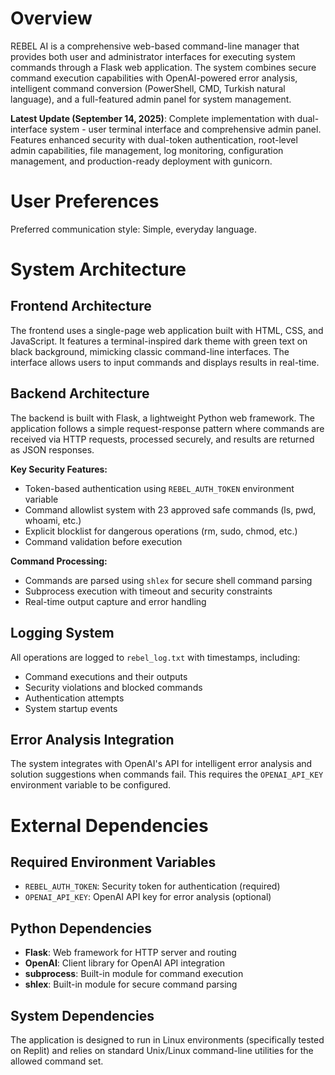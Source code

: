 # Overview

REBEL AI is a comprehensive web-based command-line manager that provides both user and administrator interfaces for executing system commands through a Flask web application. The system combines secure command execution capabilities with OpenAI-powered error analysis, intelligent command conversion (PowerShell, CMD, Turkish natural language), and a full-featured admin panel for system management.

**Latest Update (September 14, 2025)**: Complete implementation with dual-interface system - user terminal interface and comprehensive admin panel. Features enhanced security with dual-token authentication, root-level admin capabilities, file management, log monitoring, configuration management, and production-ready deployment with gunicorn.

# User Preferences

Preferred communication style: Simple, everyday language.

# System Architecture

## Frontend Architecture
The frontend uses a single-page web application built with HTML, CSS, and JavaScript. It features a terminal-inspired dark theme with green text on black background, mimicking classic command-line interfaces. The interface allows users to input commands and displays results in real-time.

## Backend Architecture
The backend is built with Flask, a lightweight Python web framework. The application follows a simple request-response pattern where commands are received via HTTP requests, processed securely, and results are returned as JSON responses.

**Key Security Features:**
- Token-based authentication using `REBEL_AUTH_TOKEN` environment variable
- Command allowlist system with 23 approved safe commands (ls, pwd, whoami, etc.)
- Explicit blocklist for dangerous operations (rm, sudo, chmod, etc.)
- Command validation before execution

**Command Processing:**
- Commands are parsed using `shlex` for secure shell command parsing
- Subprocess execution with timeout and security constraints
- Real-time output capture and error handling

## Logging System
All operations are logged to `rebel_log.txt` with timestamps, including:
- Command executions and their outputs
- Security violations and blocked commands
- Authentication attempts
- System startup events

## Error Analysis Integration
The system integrates with OpenAI's API for intelligent error analysis and solution suggestions when commands fail. This requires the `OPENAI_API_KEY` environment variable to be configured.

# External Dependencies

## Required Environment Variables
- `REBEL_AUTH_TOKEN`: Security token for authentication (required)
- `OPENAI_API_KEY`: OpenAI API key for error analysis (optional)

## Python Dependencies
- **Flask**: Web framework for HTTP server and routing
- **OpenAI**: Client library for OpenAI API integration
- **subprocess**: Built-in module for command execution
- **shlex**: Built-in module for secure command parsing

## System Dependencies
The application is designed to run in Linux environments (specifically tested on Replit) and relies on standard Unix/Linux command-line utilities for the allowed command set.